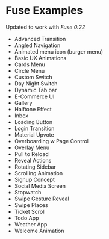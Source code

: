 # Fuse Examples

Updated to work with *Fuse 0.22*

- Advanced Transition
- Angled Navigation
- Animated menu icon (burger menu)
- Basic UX Animations
- Cards Menu
- Circle Menu
- Custom Switch
- Day Night Switch
- Dynamic Tab bar
- E-Commerce UI
- Gallery
- Halftone Effect
- Inbox
- Loading Button
- Login Transition
- Material Upvote
- Overboarding w Page Control
- Overlay Menu
- Pull to Reload
- Reveal Actions
- Rotating Sidebar
- Scrolling Animation
- Signup Concept
- Social Media Screen
- Stopwatch
- Swipe Gesture Reveal
- Swipe Places
- Ticket Scroll
- Todo App
- Weather App
- Welcome Animation
